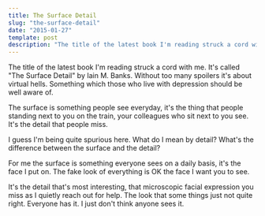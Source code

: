 ```yaml
---
title: The Surface Detail
slug: "the-surface-detail"
date: "2015-01-27"
template: post
description: "The title of the latest book I'm reading struck a cord with me. It's called 'The Surface Detail' by Iain M. Banks. Without too many spoilers it's about virtual hells. Something which those who live with depression should be well aware of."
---
```

The title of the latest book I'm reading struck a cord with me. It's called "The Surface Detail" by Iain M. Banks. Without too many spoilers it's about virtual hells. Something which those who live with depression should be well aware of.

The surface is something people see everyday, it's the thing that people standing next to you on the train, your colleagues who sit next to you see. It's the detail that people miss.

I guess I'm being quite spurious here. What do I mean by detail? What's the difference between the surface and the detail?

For me the surface is something everyone sees on a daily basis, it's the face I put on. The fake look of everything is OK the face I want you to see.

It's the detail that's most interesting, that microscopic facial expression you miss as I quietly reach out for help. The look that some things just not quite right. Everyone has it. I just don't think anyone sees it.
